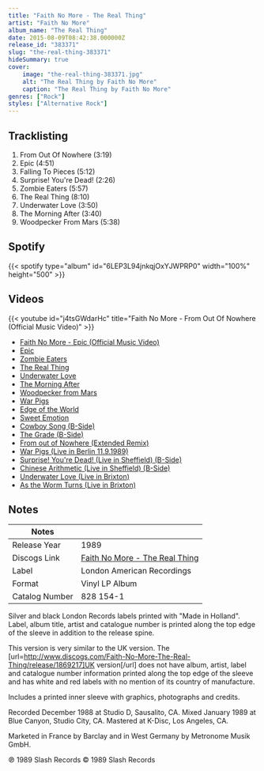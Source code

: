```yaml
---
title: "Faith No More - The Real Thing"
artist: "Faith No More"
album_name: "The Real Thing"
date: 2015-08-09T08:42:38.000000Z
release_id: "383371"
slug: "the-real-thing-383371"
hideSummary: true
cover:
    image: "the-real-thing-383371.jpg"
    alt: "The Real Thing by Faith No More"
    caption: "The Real Thing by Faith No More"
genres: ["Rock"]
styles: ["Alternative Rock"]
---
```


## Tracklisting
1. From Out Of Nowhere (3:19)
2. Epic (4:51)
3. Falling To Pieces (5:12)
4. Surprise! You're Dead! (2:26)
5. Zombie Eaters (5:57)
6. The Real Thing (8:10)
7. Underwater Love (3:50)
8. The Morning After (3:40)
9. Woodpecker From Mars (5:38)


## Spotify
{{< spotify type="album" id="6LEP3L94jnkqjOxYJWPRP0" width="100%" height="500" >}}



## Videos
{{< youtube id="j4tsGWdarHc" title="Faith No More - From Out Of Nowhere (Official Music Video)" >}}
- [Faith No More - Epic (Official Music Video)](https://www.youtube.com/watch?v=ZG_k5CSYKhg)
- [Epic](https://www.youtube.com/watch?v=EO6JN3LLTz8)
- [Zombie Eaters](https://www.youtube.com/watch?v=33dAH1vC4K0)
- [The Real Thing](https://www.youtube.com/watch?v=HYFDKk4K1tY)
- [Underwater Love](https://www.youtube.com/watch?v=jQ1N9khfSYc)
- [The Morning After](https://www.youtube.com/watch?v=LWMjJxpgbgM)
- [Woodpecker from Mars](https://www.youtube.com/watch?v=FMGA21QxzsM)
- [War Pigs](https://www.youtube.com/watch?v=pQD-u6FfXp0)
- [Edge of the World](https://www.youtube.com/watch?v=pDRUHMOXZts)
- [Sweet Emotion](https://www.youtube.com/watch?v=To7EeBQtBRQ)
- [Cowboy Song (B-Side)](https://www.youtube.com/watch?v=P1tSCCwnOrY)
- [The Grade (B-Side)](https://www.youtube.com/watch?v=5DfYJq6R2Bs)
- [From out of Nowhere (Extended Remix)](https://www.youtube.com/watch?v=7_-Mg20ISiU)
- [War Pigs (Live in Berlin 11.9.1989)](https://www.youtube.com/watch?v=305qpNQfhq8)
- [Surprise! You're Dead! (Live in Sheffield) (B-Side)](https://www.youtube.com/watch?v=Io1zkvfbQrs)
- [Chinese Arithmetic (Live in Sheffield) (B-Side)](https://www.youtube.com/watch?v=0jB7-5-Z_qc)
- [Underwater Love (Live in Brixton)](https://www.youtube.com/watch?v=BaIcny57hN0)
- [As the Worm Turns (Live in Brixton)](https://www.youtube.com/watch?v=fOkSvCe-aEE)

## Notes
| Notes          |             |
| ---------------| ----------- |
| Release Year   | 1989 |
| Discogs Link   | [Faith No More - The Real Thing](https://www.discogs.com/release/383371-Faith-No-More-The-Real-Thing) |
| Label          | London American Recordings |
| Format         | Vinyl LP Album |
| Catalog Number | 828 154-1 |

Silver and black London Records labels printed with "Made in Holland". Label, album title, artist and catalogue number is printed along the top edge of the sleeve in addition to the release spine.

This version is very similar to the UK version. The [url=http://www.discogs.com/Faith-No-More-The-Real-Thing/release/1869217]UK version[/url] does not have album, artist, label and catalogue number information printed along the top edge of the sleeve and has white and red labels with no mention of its country of manufacture.

Includes a printed inner sleeve with graphics, photographs and credits.

Recorded December 1988 at Studio D, Sausalito, CA.
Mixed January 1989 at Blue Canyon, Studio City, CA.
Mastered at K-Disc, Los Angeles, CA.

Marketed in France by Barclay and in West Germany by Metronome Musik GmbH.

℗ 1989 Slash Records
© 1989 Slash Records

